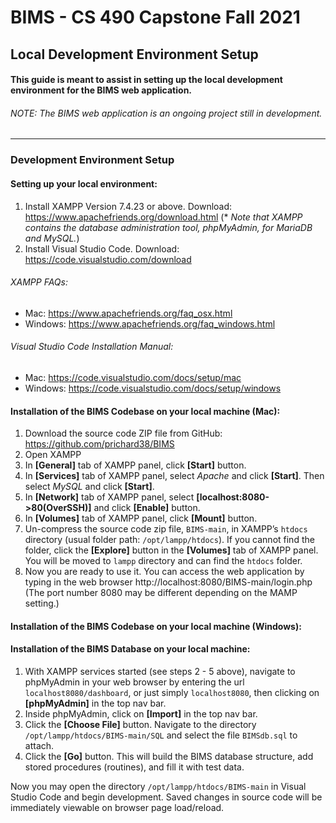 
# BIMS - CS 490 Capstone Fall 2021
## Local Development Environment Setup

#### This guide is meant to assist in setting up the local development environment for the BIMS web application.

###### *NOTE: The BIMS web application is an ongoing project still in development.* 
--------------------------------------------------------
### Development Environment Setup

#### Setting up your local environment:
1. Install XAMPP Version 7.4.23 or above. Download: https://www.apachefriends.org/download.html  (* *Note that XAMPP contains the database administration tool, phpMyAdmin, for MariaDB and MySQL.*)
2. Install Visual Studio Code. Download: https://code.visualstudio.com/download

###### XAMPP FAQs:
* Mac: https://www.apachefriends.org/faq_osx.html
* Windows: https://www.apachefriends.org/faq_windows.html

###### Visual Studio Code Installation Manual:
* Mac: https://code.visualstudio.com/docs/setup/mac 
* Windows: https://code.visualstudio.com/docs/setup/windows

#### Installation of the BIMS Codebase on your local machine (Mac):
1. Download the source code ZIP file from GitHub: https://github.com/prichard38/BIMS
2. Open XAMPP
3. In  **[General]** tab of XAMPP panel, click **[Start]** button.
4. In  **[Services]** tab of XAMPP panel, select *Apache* and click **[Start]**. Then select *MySQL* and click **[Start]**.
5. In **[Network]** tab of XAMPP panel, select **[localhost:8080->80(OverSSH)]** and
click **[Enable]** button.
6. In **[Volumes]** tab of XAMPP panel, click **[Mount]** button.
7. Un-compress the source code zip file, `BIMS-main`, in XAMPP’s `htdocs` directory (usual folder path: `/opt/lampp/htdocs`). If you cannot find the folder, click the **[Explore]** button in the **[Volumes]** tab of XAMPP panel. You will be moved to `lampp` directory and can find the `htdocs` folder.
8. Now you are ready to use it. You can access the web application by typing in the web browser http://localhost:8080/BIMS-main/login.php (The port number 8080 may be different depending on the MAMP setting.)

#### Installation of the BIMS Codebase on your local machine (Windows):

#### Installation of the BIMS Database on your local machine:
1. With XAMPP services started (see steps 2 - 5 above), navigate to phpMyAdmin in your web browser by entering the url `localhost8080/dashboard`, or just simply `localhost8080`, then clicking on **[phpMyAdmin]** in the top nav bar.
2. Inside phpMyAdmin, click on **[Import]** in the top nav bar.
3. Click the **[Choose File]** button. Navigate to the directory `/opt/lampp/htdocs/BIMS-main/SQL` and select the file `BIMSdb.sql` to attach.
4. Click the **[Go]** button. This will build the BIMS database structure, add stored procedures (routines), and fill it with test data.


Now you may open the directory `/opt/lampp/htdocs/BIMS-main` in Visual Studio Code and begin development. Saved changes in source code will be immediately viewable on browser page load/reload.




